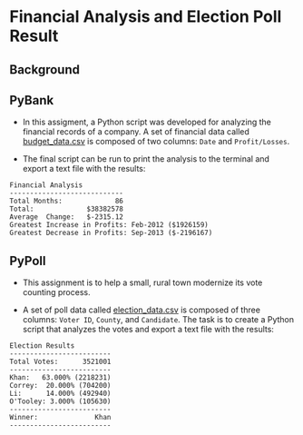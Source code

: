 # Financial Analysis and Election Poll Result

## Background

## PyBank

* In this assigment, a Python script was developed for analyzing the financial records of a company. A set of financial data called [budget_data.csv](PyBank/Resources/budget_data.csv) is composed of two columns: `Date` and `Profit/Losses`. 

* The final script can be run to print the analysis to the terminal and export a text file with the results:
```
Financial Analysis
----------------------------
Total Months:             86
Total:             $38382578
Average  Change:   $-2315.12
Greatest Increase in Profits: Feb-2012 ($1926159)
Greatest Decrease in Profits: Sep-2013 ($-2196167)
```

## PyPoll

* This assignment is to help a small, rural town modernize its vote counting process.

* A set of poll data called [election_data.csv](PyPoll/Resources/election_data.csv) is composed of three columns: `Voter ID`, `County`, and `Candidate`. The task is to create a Python script that analyzes the votes and  export a text file with the results:
``` 
Election Results
-------------------------
Total Votes:      3521001
-------------------------
Khan:   63.000% (2218231)
Correy:  20.000% (704200)
Li:      14.000% (492940)
O'Tooley: 3.000% (105630)
-------------------------
Winner:              Khan
-------------------------
``` 
